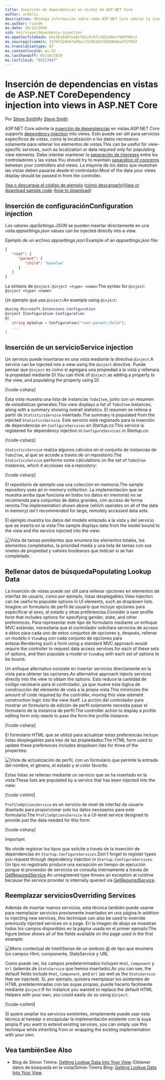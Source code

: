 ```yaml
---
title: Inserción de dependencias en vistas de ASP.NET Core
author: ardalis
description: Obtenga información sobre cómo ASP.NET Core admite la inserción de dependencias en las vistas de MVC.
ms.author: riande
ms.date: 10/14/2016
uid: mvc/views/dependency-injection
ms.openlocfilehash: b411b164bfea81f82c5c9fc1052e0ecfe65f0bc2
ms.sourcegitcommit: 3376f224b47a89acf329b2d2f9260046a372f924
ms.translationtype: HT
ms.contentlocale: es-ES
ms.lasthandoff: 05/10/2019
ms.locfileid: "65517047"
---
```

# <a name="dependency-injection-into-views-in-aspnet-core"></a><span data-ttu-id="62d57-103">Inserción de dependencias en vistas de ASP.NET Core</span><span class="sxs-lookup"><span data-stu-id="62d57-103">Dependency injection into views in ASP.NET Core</span></span>

<span data-ttu-id="62d57-104">Por [Steve Smith](https://ardalis.com/)</span><span class="sxs-lookup"><span data-stu-id="62d57-104">By [Steve Smith](https://ardalis.com/)</span></span>

<span data-ttu-id="62d57-105">ASP.NET Core admite la [inserción de dependencias](xref:fundamentals/dependency-injection) en vistas.</span><span class="sxs-lookup"><span data-stu-id="62d57-105">ASP.NET Core supports [dependency injection](xref:fundamentals/dependency-injection) into views.</span></span> <span data-ttu-id="62d57-106">Esto puede ser útil para servicios específicos de vistas, como la localización o los datos necesarios solamente para rellenar los elementos de vistas.</span><span class="sxs-lookup"><span data-stu-id="62d57-106">This can be useful for view-specific services, such as localization or data required only for populating view elements.</span></span> <span data-ttu-id="62d57-107">Debe intentar mantener la [separación de intereses](/dotnet/standard/modern-web-apps-azure-architecture/architectural-principles#separation-of-concerns) entre los controladores y las vistas.</span><span class="sxs-lookup"><span data-stu-id="62d57-107">You should try to maintain [separation of concerns](/dotnet/standard/modern-web-apps-azure-architecture/architectural-principles#separation-of-concerns) between your controllers and views.</span></span> <span data-ttu-id="62d57-108">La mayoría de los datos que muestran las vistas deben pasarse desde el controlador.</span><span class="sxs-lookup"><span data-stu-id="62d57-108">Most of the data your views display should be passed in from the controller.</span></span>

<span data-ttu-id="62d57-109">[Vea o descargue el código de ejemplo](https://github.com/aspnet/AspNetCore.Docs/tree/master/aspnetcore/mvc/views/dependency-injection/sample) ([cómo descargarlo](xref:index#how-to-download-a-sample))</span><span class="sxs-lookup"><span data-stu-id="62d57-109">[View or download sample code](https://github.com/aspnet/AspNetCore.Docs/tree/master/aspnetcore/mvc/views/dependency-injection/sample) ([how to download](xref:index#how-to-download-a-sample))</span></span>

## <a name="configuration-injection"></a><span data-ttu-id="62d57-110">Inserción de configuración</span><span class="sxs-lookup"><span data-stu-id="62d57-110">Configuration injection</span></span>

<span data-ttu-id="62d57-111">Los valores *appSettings.JSON* se pueden insertar directamente en una vista.</span><span class="sxs-lookup"><span data-stu-id="62d57-111">*appsettings.json* values can be injected directly into a view.</span></span>

<span data-ttu-id="62d57-112">Ejemplo de un archivo *appsettings.json*:</span><span class="sxs-lookup"><span data-stu-id="62d57-112">Example of an *appsettings.json* file:</span></span>

```json
{
   "root": {
      "parent": {
         "child": "myvalue"
      }
   }
}
```

<span data-ttu-id="62d57-113">La sintaxis de `@inject`: `@inject <type> <name>`</span><span class="sxs-lookup"><span data-stu-id="62d57-113">The syntax for `@inject`: `@inject <type> <name>`</span></span>

<span data-ttu-id="62d57-114">Un ejemplo que usa `@inject`:</span><span class="sxs-lookup"><span data-stu-id="62d57-114">An example using `@inject`:</span></span>

```csharp
@using Microsoft.Extensions.Configuration
@inject IConfiguration Configuration
@{
   string myValue = Configuration["root:parent:child"];
   ...
}
```

## <a name="service-injection"></a><span data-ttu-id="62d57-115">Inserción de un servicio</span><span class="sxs-lookup"><span data-stu-id="62d57-115">Service injection</span></span>

<span data-ttu-id="62d57-116">Un servicio puede insertarse en una vista mediante la directiva `@inject`.</span><span class="sxs-lookup"><span data-stu-id="62d57-116">A service can be injected into a view using the `@inject` directive.</span></span> <span data-ttu-id="62d57-117">Puede pensar que `@inject` es como si agregara una propiedad a la vista y rellenara la propiedad mediante DI.</span><span class="sxs-lookup"><span data-stu-id="62d57-117">You can think of `@inject` as adding a property to the view, and populating the property using DI.</span></span>

[!code-csharp[](../../mvc/views/dependency-injection/sample/src/ViewInjectSample/Views/ToDo/Index.cshtml?highlight=4,5,15,16,17)]

<span data-ttu-id="62d57-118">Esta vista muestra una lista de instancias `ToDoItem`, junto con un resumen de estadísticas generales.</span><span class="sxs-lookup"><span data-stu-id="62d57-118">This view displays a list of `ToDoItem` instances, along with a summary showing overall statistics.</span></span> <span data-ttu-id="62d57-119">El resumen se rellena a partir de `StatisticsService` insertado.</span><span class="sxs-lookup"><span data-stu-id="62d57-119">The summary is populated from the injected `StatisticsService`.</span></span> <span data-ttu-id="62d57-120">Este servicio está registrado para la inserción de dependencias en `ConfigureServices` en *Startup.cs*:</span><span class="sxs-lookup"><span data-stu-id="62d57-120">This service is registered for dependency injection in `ConfigureServices` in *Startup.cs*:</span></span>

[!code-csharp[](../../mvc/views/dependency-injection/sample/src/ViewInjectSample/Startup.cs?highlight=6,7&range=15-22)]

<span data-ttu-id="62d57-121">`StatisticsService` realiza algunos cálculos en el conjunto de instancias de `ToDoItem`, al que se accede a través de un repositorio:</span><span class="sxs-lookup"><span data-stu-id="62d57-121">The `StatisticsService` performs some calculations on the set of `ToDoItem` instances, which it accesses via a repository:</span></span>

[!code-csharp[](../../mvc/views/dependency-injection/sample/src/ViewInjectSample/Model/Services/StatisticsService.cs?highlight=15,20,25)]

<span data-ttu-id="62d57-122">El repositorio de ejemplo usa una colección en memoria.</span><span class="sxs-lookup"><span data-stu-id="62d57-122">The sample repository uses an in-memory collection.</span></span> <span data-ttu-id="62d57-123">La implementación que se muestra arriba (que funciona en todos los datos en memoria) no se recomienda para conjuntos de datos grandes, con acceso de forma remota.</span><span class="sxs-lookup"><span data-stu-id="62d57-123">The implementation shown above (which operates on all of the data in memory) isn't recommended for large, remotely accessed data sets.</span></span>

<span data-ttu-id="62d57-124">El ejemplo muestra los datos del modelo enlazado a la vista y del servicio que se inserta en la vista:</span><span class="sxs-lookup"><span data-stu-id="62d57-124">The sample displays data from the model bound to the view and the service injected into the view:</span></span>

![Vista de tareas pendientes que enumera los elementos totales, los elementos completados, la prioridad media y una lista de tareas con sus niveles de propiedad y valores booleanos que indican si se han completado.](dependency-injection/_static/screenshot.png)

## <a name="populating-lookup-data"></a><span data-ttu-id="62d57-126">Rellenar datos de búsqueda</span><span class="sxs-lookup"><span data-stu-id="62d57-126">Populating Lookup Data</span></span>

<span data-ttu-id="62d57-127">La inserción de vistas puede ser útil para rellenar opciones en elementos de interfaz de usuario, como por ejemplo, listas desplegables.</span><span class="sxs-lookup"><span data-stu-id="62d57-127">View injection can be useful to populate options in UI elements, such as dropdown lists.</span></span> <span data-ttu-id="62d57-128">Imagine un formulario de perfil de usuario que incluye opciones para especificar el sexo, el estado y otras preferencias.</span><span class="sxs-lookup"><span data-stu-id="62d57-128">Consider a user profile form that includes options for specifying gender, state, and other preferences.</span></span> <span data-ttu-id="62d57-129">Para representar este tipo de formulario mediante un enfoque MVC estándar, necesitaría que el controlador solicitara servicios de acceso a datos para cada uno de estos conjuntos de opciones y, después, rellenar un modelo o `ViewBag` con cada conjunto de opciones para enlazar.</span><span class="sxs-lookup"><span data-stu-id="62d57-129">Rendering such a form using a standard MVC approach would require the controller to request data access services for each of these sets of options, and then populate a model or `ViewBag` with each set of options to be bound.</span></span>

<span data-ttu-id="62d57-130">Un enfoque alternativo consiste en insertar servicios directamente en la vista para obtener las opciones.</span><span class="sxs-lookup"><span data-stu-id="62d57-130">An alternative approach injects services directly into the view to obtain the options.</span></span> <span data-ttu-id="62d57-131">Esto reduce la cantidad de código necesario para el controlador, ya que mueve esta lógica de construcción del elemento de vista a la propia vista.</span><span class="sxs-lookup"><span data-stu-id="62d57-131">This minimizes the amount of code required by the controller, moving this view element construction logic into the view itself.</span></span> <span data-ttu-id="62d57-132">La acción del controlador para mostrar un formulario de edición de perfil solamente necesita pasar el formulario de la instancia de perfil:</span><span class="sxs-lookup"><span data-stu-id="62d57-132">The controller action to display a profile editing form only needs to pass the form the profile instance:</span></span>

[!code-csharp[](../../mvc/views/dependency-injection/sample/src/ViewInjectSample/Controllers/ProfileController.cs?highlight=9,19)]

<span data-ttu-id="62d57-133">El formulario HTML que se utilizó para actualizar estas preferencias incluye listas desplegables para tres de las propiedades:</span><span class="sxs-lookup"><span data-stu-id="62d57-133">The HTML form used to update these preferences includes dropdown lists for three of the properties:</span></span>

![Vista de actualización de perfil, con un formulario que permite la entrada del nombre, el género, el estado y el color favorito.](dependency-injection/_static/updateprofile.png)

<span data-ttu-id="62d57-135">Estas listas se rellenan mediante un servicio que se ha insertado en la vista:</span><span class="sxs-lookup"><span data-stu-id="62d57-135">These lists are populated by a service that has been injected into the view:</span></span>

[!code-cshtml[](../../mvc/views/dependency-injection/sample/src/ViewInjectSample/Views/Profile/Index.cshtml?highlight=4,16,17,21,22,26,27)]

<span data-ttu-id="62d57-136">`ProfileOptionsService` es un servicio de nivel de interfaz de usuario diseñado para proporcionar solo los datos necesarios para este formulario:</span><span class="sxs-lookup"><span data-stu-id="62d57-136">The `ProfileOptionsService` is a UI-level service designed to provide just the data needed for this form:</span></span>

[!code-csharp[](../../mvc/views/dependency-injection/sample/src/ViewInjectSample/Model/Services/ProfileOptionsService.cs?highlight=7,13,24)]

> [!IMPORTANT]
> <span data-ttu-id="62d57-137">No olvide registrar los tipos que solicite a través de la inserción de dependencias en `Startup.ConfigureServices`.</span><span class="sxs-lookup"><span data-stu-id="62d57-137">Don't forget to register types you request through dependency injection in `Startup.ConfigureServices`.</span></span> <span data-ttu-id="62d57-138">Un tipo no registrado produce una excepción en tiempo de ejecución porque el proveedor de servicios se consulta internamente a través de [GetRequiredService](/dotnet/api/microsoft.extensions.dependencyinjection.serviceproviderserviceextensions.getrequiredservice).</span><span class="sxs-lookup"><span data-stu-id="62d57-138">An unregistered type throws an exception at runtime because the service provider is internally queried via [GetRequiredService](/dotnet/api/microsoft.extensions.dependencyinjection.serviceproviderserviceextensions.getrequiredservice).</span></span>

## <a name="overriding-services"></a><span data-ttu-id="62d57-139">Reemplazar servicios</span><span class="sxs-lookup"><span data-stu-id="62d57-139">Overriding Services</span></span>

<span data-ttu-id="62d57-140">Además de insertar nuevos servicios, esta técnica también puede usarse para reemplazar servicios previamente insertados en una página.</span><span class="sxs-lookup"><span data-stu-id="62d57-140">In addition to injecting new services, this technique can also be used to override previously injected services on a page.</span></span> <span data-ttu-id="62d57-141">En la imagen de abajo se muestran todos los campos disponibles en la página usada en el primer ejemplo:</span><span class="sxs-lookup"><span data-stu-id="62d57-141">The figure below shows all of the fields available on the page used in the first example:</span></span>

![Menú contextual de IntelliSense de un símbolo @ de tipo que enumera los campos Html, componente, StatsService y URL](dependency-injection/_static/razor-fields.png)

<span data-ttu-id="62d57-143">Como puede ver, los campos predeterminados incluyen `Html`, `Component` y `Url` (además de `StatsService` que hemos insertado).</span><span class="sxs-lookup"><span data-stu-id="62d57-143">As you can see, the default fields include `Html`, `Component`, and `Url` (as well as the `StatsService` that we injected).</span></span> <span data-ttu-id="62d57-144">Si, por ejemplo, quisiera reemplazar los asistentes de HTML predeterminadas con las suyas propias, puede hacerlo fácilmente mediante `@inject`:</span><span class="sxs-lookup"><span data-stu-id="62d57-144">If for instance you wanted to replace the default HTML Helpers with your own, you could easily do so using `@inject`:</span></span>

[!code-cshtml[](../../mvc/views/dependency-injection/sample/src/ViewInjectSample/Views/Helper/Index.cshtml?highlight=3,11)]

<span data-ttu-id="62d57-145">Si quiere ampliar los servicios existentes, simplemente puede usar esta técnica al heredar o encapsular la implementación existente con la suya propia.</span><span class="sxs-lookup"><span data-stu-id="62d57-145">If you want to extend existing services, you can simply use this technique while inheriting from or wrapping the existing implementation with your own.</span></span>

## <a name="see-also"></a><span data-ttu-id="62d57-146">Vea también</span><span class="sxs-lookup"><span data-stu-id="62d57-146">See Also</span></span>

* <span data-ttu-id="62d57-147">Blog de Simon Timms: [Getting Lookup Data Into Your View](http://blog.simontimms.com/2015/06/09/getting-lookup-data-into-you-view/) (Obtener datos de búsqueda en la vista)</span><span class="sxs-lookup"><span data-stu-id="62d57-147">Simon Timms Blog: [Getting Lookup Data Into Your View](http://blog.simontimms.com/2015/06/09/getting-lookup-data-into-you-view/)</span></span>
